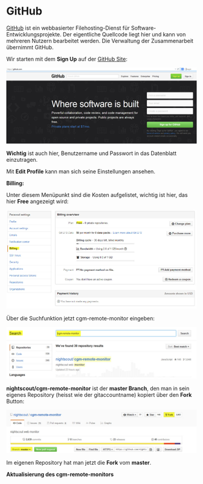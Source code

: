 # GitHub

[GitHub](https://de.wikipedia.org/wiki/GitHub) ist ein webbasierter Filehosting-Dienst für Software-Entwicklungsprojekte. Der eigentliche Quellcode liegt hier und kann von mehreren Nutzern bearbeitet werden. Die Verwaltung der Zusammenarbeit übernimmt GitHub.

Wir starten mit dem **Sign Up** auf der [GitHub Site](https://github.com/):

![github sign up](../images/github/github_sign_up.jpg)

**Wichtig** ist auch hier, Benutzername und Passwort in das Datenblatt einzutragen.

Mit **Edit Profile** kann man sich seine Einstellungen ansehen. 

**Billing:**

 Unter diesem Menüpunkt sind die Kosten aufgelistet, wichtig ist hier, das hier **Free** angezeigt wird:
 
 ![github_billing](../images/github/github_billing.jpg)
 
  Über die Suchfunktion jetzt cgm-remote-monitor eingeben:
 
 ![github_search](../images/github/github_search.jpg)
 
 **nightscout/cgm-remote-monitor** ist der **master Branch**, den man in sein eigenes Repository (heisst wie der gitaccountname) kopiert über den **Fork** Button:
 
 ![github_branch_master](../images/github/github_branch_master.jpg)
 
 Im eigenen Repository hat man jetzt die **Fork** vom **master**.
 
 
 **Aktualisierung des cgm-remote-monitors**
 
 
 
 
 
 






